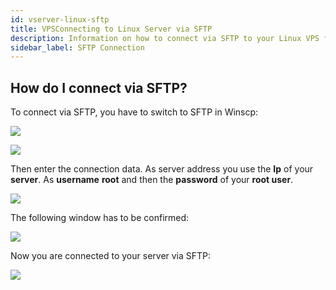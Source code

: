 ```yaml
---
id: vserver-linux-sftp
title: VPSConnecting to Linux Server via SFTP
description: Information on how to connect via SFTP to your Linux VPS from ZAP-Hosting - ZAP-Hosting.com documentation
sidebar_label: SFTP Connection
---
```


## How do I connect via SFTP?

To connect via SFTP, you have to switch to SFTP in Winscp: 

![](https://screensaver01.zap-hosting.com/index.php/s/R5QRq5t8spGezE9/download/vps-sftp-3.gif)

![](https://screensaver01.zap-hosting.com/index.php/s/7HYF3ngpfcKXLZ9/preview)

Then enter the connection data. As server address you use the **Ip** of your **server**. As **username** **root** and then the **password** of your **root user**.

![](https://screensaver01.zap-hosting.com/index.php/s/boGkPkqF58CjxkD/preview)

The following window has to be confirmed:

![](https://screensaver01.zap-hosting.com/index.php/s/TQ9abPjsCXRqTGG/preview)


Now you are connected to your server via SFTP: 

![](https://screensaver01.zap-hosting.com/index.php/s/xA44qPQB6zcFc75/preview)
